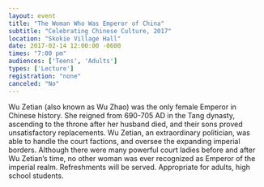 ```yaml
---
layout: event
title: "The Woman Who Was Emperor of China"
subtitle: "Celebrating Chinese Culture, 2017"
location: "Skokie Village Hall"
date: 2017-02-14 12:00:00 -0600
times: "7:00 pm"
audiences: ['Teens', 'Adults']
types: ['Lecture']
registration: "none"
canceled: "No"
---
```

Wu Zetian (also known as Wu Zhao) was the only female Emperor in Chinese history. She reigned from 690-705 AD in the Tang dynasty, ascending to the throne after her husband died, and their sons proved unsatisfactory replacements. Wu Zetian, an extraordinary politician, was able to handle the court factions, and oversee the expanding imperial borders. Although there were many powerful court ladies before and after Wu Zetian’s time, no other woman was ever recognized as Emperor of the imperial realm. Refreshments will be served. Appropriate for adults, high school students.
